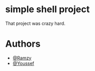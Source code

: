 # simple shell project
That project was crazy hard.

# Authors

- [@Ramzy](https://www.github.com/Youssef-Ramzy)
- [@Youssef](https://www.github.com/Yousefatt)
